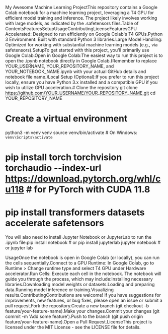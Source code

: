 My Awesome Machine Learning ProjectThis repository contains a Google Colab notebook for a machine learning project, leveraging a T4 GPU for efficient model training and inference. The project likely involves working with large models, as indicated by the .safetensors files.Table of ContentsFeaturesSetupUsageContributingLicenseFeaturesGPU Accelerated: Designed to run efficiently on Google Colab's T4 GPUs.Python 3 Environment: Built with standard Python 3 libraries.Large Model Handling: Optimized for working with substantial machine learning models (e.g., via safetensors).SetupTo get started with this project, you'll primarily use Google Colab.Open in Google Colab:The easiest way to run this project is to open the .ipynb notebook directly in Google Colab.(Remember to replace YOUR_USERNAME, YOUR_REPOSITORY_NAME, and YOUR_NOTEBOOK_NAME.ipynb with your actual GitHub details and notebook file name.)Local Setup (Optional):If you prefer to run this project locally, ensure you have Python 3.x installed and a compatible GPU if you wish to utilize GPU acceleration.# Clone the repository
git clone https://github.com/YOUR_USERNAME/YOUR_REPOSITORY_NAME.git
cd YOUR_REPOSITORY_NAME

# Create a virtual environment
python3 -m venv venv
source venv/bin/activate  # On Windows: `venv\Scripts\activate`

# pip install torch torchvision torchaudio --index-url https://download.pytorch.org/whl/cu118 # for PyTorch with CUDA 11.8
# pip install transformers datasets accelerate safetensors

You will also need to install Jupyter Notebook or JupyterLab to run the .ipynb file:pip install notebook  # or pip install jupyterlab
jupyter notebook      # or jupyter lab

UsageOnce the notebook is open in Google Colab (or locally), you can run the cells sequentially.Connect to a GPU Runtime: In Google Colab, go to Runtime > Change runtime type and select T4 GPU under Hardware accelerator.Run Cells: Execute each cell in the notebook. The notebook will guide you through the process, which may include:Installing necessary libraries.Downloading model weights or datasets.Loading and preparing data.Running model inference or training.Visualizing results.ContributingContributions are welcome! If you have suggestions for improvements, new features, or bug fixes, please open an issue or submit a pull request.Fork the repository.Create a new branch (git checkout -b feature/your-feature-name).Make your changes.Commit your changes (git commit -m 'Add some feature').Push to the branch (git push origin feature/your-feature-name).Open a Pull Request.LicenseThis project is licensed under the MIT License - see the LICENSE file for details.
